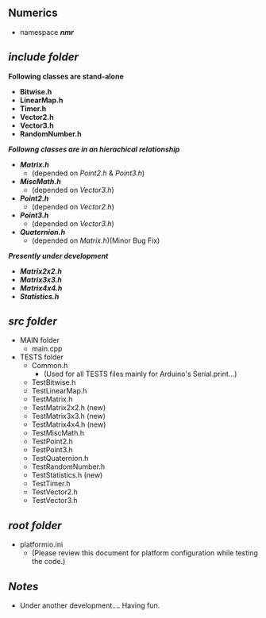 ## Numerics

- namespace ***nmr***

## ***include folder***

**Following classes are stand-alone**
- **Bitwise.h**   
- **LinearMap.h**   
- **Timer.h**     
- **Vector2.h**    
- **Vector3.h**    
- **RandomNumber.h**   

***Followng classes are in an hierachical relationship***
+ ***Matrix.h***       
    - (depended on *Point2.h* & *Point3.h*) 
+ ***MiscMath.h***     
    - (depended on *Vector3.h*)
+ ***Point2.h***       
    - (depended on *Vector2.h*)
+ ***Point3.h***       
    - (depended on *Vector3.h*)
+ ***Quaternion.h***   
    - (depended on *Matrix.h*)(Minor Bug Fix)

***Presently under development***
- ***Matrix2x2.h***
- ***Matrix3x3.h***
- ***Matrix4x4.h***
- ***Statistics.h***

## ***src folder***

- MAIN folder
    - main.cpp
- TESTS folder
    - Common.h          
        - (Used for all TESTS files mainly for Arduino's Serial.print...)
    - TestBitwise.h
    - TestLinearMap.h 
    - TestMatrix.h
    - TestMatrix2x2.h (new)
    - TestMatrix3x3.h (new)
    - TestMatrix4x4.h (new)
    - TestMiscMath.h
    - TestPoint2.h
    - TestPoint3.h
    - TestQuaternion.h
    - TestRandomNumber.h
    - TestStatistics.h (new)
    - TestTimer.h  
    - TestVector2.h
    - TestVector3.h

## ***root folder***

- platformio.ini        
    - (Please review this document for platform configuration while testing the code.)

## ***Notes***

- Under another development.... Having fun.

